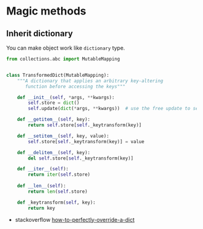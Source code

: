 # Magic methods

## Inherit dictionary

You can make object work like `dictionary` type.

```python
from collections.abc import MutableMapping


class TransformedDict(MutableMapping):
    """A dictionary that applies an arbitrary key-altering
       function before accessing the keys"""

    def __init__(self, *args, **kwargs):
        self.store = dict()
        self.update(dict(*args, **kwargs))  # use the free update to set keys

    def __getitem__(self, key):
        return self.store[self._keytransform(key)]

    def __setitem__(self, key, value):
        self.store[self._keytransform(key)] = value

    def __delitem__(self, key):
        del self.store[self._keytransform(key)]

    def __iter__(self):
        return iter(self.store)
    
    def __len__(self):
        return len(self.store)

    def _keytransform(self, key):
        return key
```

- stackoverflow [how-to-perfectly-override-a-dict](https://stackoverflow.com/a/3387975/11082758)